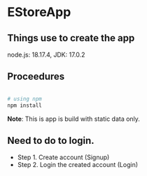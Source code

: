 # EStoreApp

## Things use to create the app
node.js: 18.17.4,
JDK: 17.0.2

## Proceedures

```bash

# using npm
npm install

```

**Note**: This is app is build with static data only.

## Need to do to login.

- Step 1. Create account (Signup)
- Step 2. Login the created account (Login)